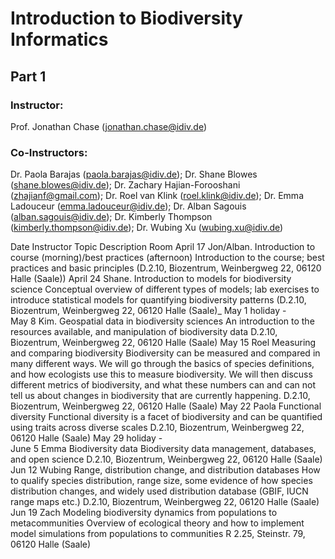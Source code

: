 # Introduction to Biodiversity Informatics

## Part 1
### Instructor: 
Prof. Jonathan Chase (jonathan.chase@idiv.de)

### Co-Instructors:
Dr. Paola Barajas (paola.barajas@idiv.de); Dr. Shane Blowes (shane.blowes@idiv.de); Dr. Zachary Hajian-Forooshani (zhajianf@gmail.com); Dr. Roel van Klink (roel.klink@idiv.de); Dr. Emma Ladouceur (emma.ladouceur@idiv.de); Dr. Alban Sagouis (alban.sagouis@idiv.de); Dr. Kimberly Thompson (kimberly.thompson@idiv.de);  Dr. Wubing Xu (wubing.xu@idiv.de)
 
Date	Instructor	Topic	Description	Room
April 17	Jon/Alban.	Introduction to course (morning)/best practices (afternoon)	
Introduction to the course; best practices and basic principles	(D.2.10, Biozentrum, Weinbergweg 22, 06120 Halle (Saale))
April 24	Shane.	Introduction to models for biodiversity science
Conceptual overview of different types of models; lab exercises to introduce statistical models for quantifying biodiversity patterns	(D.2.10, Biozentrum, Weinbergweg 22, 06120 Halle (Saale)_
May 1	holiday 	-		
May 8	Kim.	Geospatial data in biodiversity sciences	An introduction to the resources available, and manipulation of biodiversity data	D.2.10, Biozentrum, Weinbergweg 22, 06120 Halle (Saale)
May 15	Roel	Measuring and comparing biodiversity	Biodiversity can be measured and compared in many different ways. We will go through the basics of species definitions, and how ecologists use this to measure biodiversity. We will then discuss different metrics of biodiversity, and what these numbers can and can not tell us about changes in biodiversity that are currently happening. 	D.2.10, Biozentrum, Weinbergweg 22, 06120 Halle (Saale)
May 22	Paola	Functional diversity 	Functional diversity is a facet of biodiversity and can be quantified using traits across diverse scales	D.2.10, Biozentrum, Weinbergweg 22, 06120 Halle (Saale)
May 29	holiday  	-		
June 5	Emma	Biodiversity data	Biodiversity data management, databases, and open science	D.2.10, Biozentrum, Weinbergweg 22, 06120 Halle (Saale)
Jun 12	Wubing	Range, distribution change, and distribution databases	How to qualify species distribution, range size, some evidence of how species distribution changes, and widely used distribution database (GBIF, IUCN range maps etc.)	D.2.10, Biozentrum, Weinbergweg 22, 06120 Halle (Saale)
Jun 19	Zach	Modeling biodiversity dynamics from populations to metacommunities	Overview of ecological theory and how to implement model simulations from populations to communities	R 2.25, Steinstr. 79, 06120 Halle (Saale)
